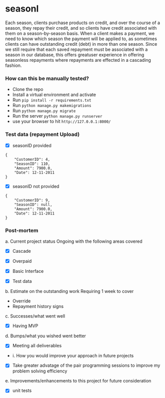 # seasonl

Each season, clients purchase products on credit, and over the course of a season, they repay
their credit, and so clients have credit associated with them on a season-by-season basis. When a client makes a payment, we need to know which season the payment will be applied to,
as sometimes clients can have outstanding credit (debt) in more than one season. Since we still require that each saved repayment must
be associated with a season in our database, this offers greatuser experience in offering seasonless repayments where repayments are effected in a cascading fashion.

### How can this be manually tested?
 
 - Clone the repo 
- Install a virtual environment and activate 
- Run `pip install -r requirements.txt`
 - Run `python manage.py makemigrations`
 - Run `python manage.py migrate`
- Run the server `python manage.py runserver`
- use your browser to hit 
 `http://127.0.0.1:8000/`
 
 ### Test data (repayment Upload)
 - [x] seasonID provided
 ```source-json
 {
     "CustomerID": 4,
     "SeasonID": 110,
     "Amount": 7900.0,
     "Date": 12-11-2011
 }
 ```
  - [x] seasonID not provided
 ```source-json
 {
     "CustomerID": 9,
     "SeasonID": null,
     "Amount": 7900.0,
     "Date": 12-11-2011
 }
 ```
 
 ### Post-mortem
a. Current project status
  Ongoing with the following areas covered
  -[x] Cascade
  -[x] Overpaid
  -[x] Basic Interface
  -[x] Test data


b. Estimate on the outstanding work
Requiring 1 week to cover
  - Override
  - Repayment history signs


c. Successes/what went well
  - [x] Having MVP 

d. Bumps/what you wished went better
  - [x] Meeting all deliverables

- i. How you would improve your approach in future projects
- [x] Take greater advatage of the pair programming sessions to improve my problem solving efficiency

e. Improvements/enhancements to this project for future consideration 
  - [x] unit tests

 
 
